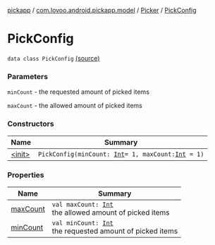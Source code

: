 [pickapp](../../../index.md) / [com.lovoo.android.pickapp.model](../../index.md) / [Picker](../index.md) / [PickConfig](./index.md)

# PickConfig

`data class PickConfig` [(source)](https://github.com/lovoo/android-pickpic/blob/master/pickapp/src/main/kotlin/com/lovoo/android/pickapp/model/Picker.kt#L123)

### Parameters

`minCount` - the requested amount of picked items

`maxCount` - the allowed amount of picked items

### Constructors

| Name | Summary |
|---|---|
| [&lt;init&gt;](-init-.md) | `PickConfig(minCount: `[`Int`](https://kotlinlang.org/api/latest/jvm/stdlib/kotlin/-int/index.html)` = 1, maxCount: `[`Int`](https://kotlinlang.org/api/latest/jvm/stdlib/kotlin/-int/index.html)` = 1)` |

### Properties

| Name | Summary |
|---|---|
| [maxCount](max-count.md) | `val maxCount: `[`Int`](https://kotlinlang.org/api/latest/jvm/stdlib/kotlin/-int/index.html)<br>the allowed amount of picked items |
| [minCount](min-count.md) | `val minCount: `[`Int`](https://kotlinlang.org/api/latest/jvm/stdlib/kotlin/-int/index.html)<br>the requested amount of picked items |
